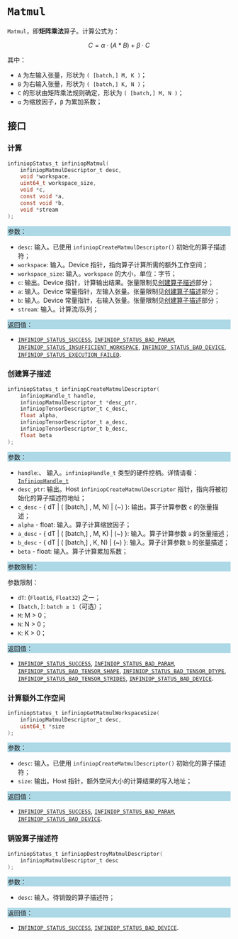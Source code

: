 
# `Matmul`

`Matmul`，即**矩阵乘法**算子。计算公式为：

$$ C = α ⋅ (A * B) + β ⋅ C $$

其中：

- `A` 为左输入张量，形状为 `( [batch,] M, K )`；
- `B` 为右输入张量，形状为 `( [batch,] K, N )`；
- `C` 的形状由矩阵乘法规则确定，形状为 `( [batch,] M, N )`；
- `α` 为缩放因子，`β` 为累加系数；

## 接口

### 计算

```c
infiniopStatus_t infiniopMatmul(
    infiniopMatmulDescriptor_t desc,
    void *workspace,
    uint64_t workspace_size,
    void *c,
    const void *a,
    const void *b,
    void *stream
);
```

<div style="background-color: lightblue; padding: 1px;"> 参数： </div>

- `desc`:
  输入。已使用 `infiniopCreateMatmulDescriptor()` 初始化的算子描述符；
- `workspace`:
  输入。Device 指针，指向算子计算所需的额外工作空间；
- `workspace_size`:
  输入。`workspace` 的大小，单位：字节；
- `c`:
  输出。Device 指针，计算输出结果。张量限制见[创建算子描述](#创建算子描述)部分；
- `a`:
  输入。Device 常量指针，左输入张量。张量限制见[创建算子描述](#创建算子描述)部分；
- `b`:
  输入。Device 常量指针，右输入张量。张量限制见[创建算子描述](#创建算子描述)部分；
- `stream`:
  输入。计算流/队列；

<div style="background-color: lightblue; padding: 1px;">  返回值：</div>

- [`INFINIOP_STATUS_SUCCESS`], [`INFINIOP_STATUS_BAD_PARAM`], [`INFINIOP_STATUS_INSUFFICIENT_WORKSPACE`], [`INFINIOP_STATUS_BAD_DEVICE`], [`INFINIOP_STATUS_EXECUTION_FAILED`].

### 创建算子描述

```c
infiniopStatus_t infiniopCreateMatmulDescriptor(
    infiniopHandle_t handle,
    infiniopMatmulDescriptor_t *desc_ptr,
    infiniopTensorDescriptor_t c_desc,
    float alpha,
    infiniopTensorDescriptor_t a_desc,
    infiniopTensorDescriptor_t b_desc,
    float beta
);
```

<div style="background-color: lightblue; padding: 1px;"> 参数：</div>

- `handle`:、
  输入。`infiniopHandle_t` 类型的硬件控柄。详情请看：[`InfiniopHandle_t`]
- `desc_ptr`:
  输出。Host `infiniopCreateMatmulDescriptor` 指针，指向将被初始化的算子描述符地址；
- `c_desc` - { dT | ( [batch,] , M, N) | (~) }:
  输出。算子计算参数 `c` 的张量描述；
- `alpha` - float:
  输入。算子计算缩放因子；
- `a_desc` - { dT | ( [batch,] , M, K) | (~) }:
  输入。算子计算参数 `a` 的张量描述；
- `b_desc` - { dT | ( [batch,] , K, N) | (~) }:
  输入。算子计算参数 `b` 的张量描述；
- `beta` - float:
  输入。算子计算累加系数；

<div style="background-color: lightblue; padding: 1px;"> 参数限制：</div>

参数限制：

- `dT`: (`Float16`, `Float32`) 之一；
- `[batch,]`: `batch ≥ 1`（可选）；
- `M`: M > 0；
- `N`: N > 0；
- `K`: K > 0；

<div style="background-color: lightblue; padding: 1px;"> 返回值：</div>

- [`INFINIOP_STATUS_SUCCESS`], [`INFINIOP_STATUS_BAD_PARAM`], [`INFINIOP_STATUS_BAD_TENSOR_SHAPE`], [`INFINIOP_STATUS_BAD_TENSOR_DTYPE`], [`INFINIOP_STATUS_BAD_TENSOR_STRIDES`], [`INFINIOP_STATUS_BAD_DEVICE`].

### 计算额外工作空间

```c
infiniopStatus_t infiniopGetMatmulWorkspaceSize(
    infiniopMatmulDescriptor_t desc,
    uint64_t *size
);
```

<div style="background-color: lightblue; padding: 1px;"> 参数：</div>

- `desc`:
  输入。已使用 `infiniopCreateMatmulDescriptor()` 初始化的算子描述符；
- `size`:
  输出。Host 指针，额外空间大小的计算结果的写入地址；

<div style="background-color: lightblue; padding: 1px;"> 返回值：</div>

- [`INFINIOP_STATUS_SUCCESS`], [`INFINIOP_STATUS_BAD_PARAM`], [`INFINIOP_STATUS_BAD_DEVICE`].

### 销毁算子描述符

```c
infiniopStatus_t infiniopDestroyMatmulDescriptor(
    infiniopMatmulDescriptor_t desc
);
```

<div style="background-color: lightblue; padding: 1px;"> 参数： </div>

- `desc`:
  输入。待销毁的算子描述符；

<div style="background-color: lightblue; padding: 1px;"> 返回值： </div>

- [`INFINIOP_STATUS_SUCCESS`], [`INFINIOP_STATUS_BAD_DEVICE`].

[`InfiniopHandle_t`]:/

[`INFINIOP_STATUS_SUCCESS`]:/
[`INFINIOP_STATUS_BAD_PARAM`]:/
[`INFINIOP_STATUS_INSUFFICIENT_WORKSPACE`]:/
[`INFINIOP_STATUS_BAD_DEVICE`]:/
[`INFINIOP_STATUS_EXECUTION_FAILED`]:/
[`INFINIOP_STATUS_BAD_TENSOR_SHAPE`]:/
[`INFINIOP_STATUS_BAD_TENSOR_DTYPE`]:/
[`INFINIOP_STATUS_BAD_TENSOR_STRIDES`]:/
